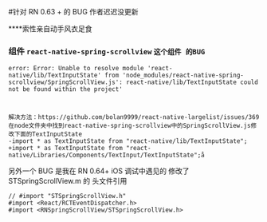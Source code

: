 #针对 RN 0.63 + 的 BUG 作者迟迟没更新

****索性亲自动手风衣足食

### 组件 `react-native-spring-scrollview` `这个组件 的BUG`
```
error: Error: Unable to resolve module 'react-native/lib/TextInputState' from 'node_modules/react-native-spring-scrollview/SpringScrollView.js': react-native/lib/TextInputState could not be found within the project'
```
#
```
解决方法：https://github.com/bolan9999/react-native-largelist/issues/369
在node文件夹中找到react-native-spring-scrollview中的SpringScrollView.js修改下面的TextInputState
-import * as TextInputState from "react-native/lib/TextInputState";
+import * as TextInputState from "react-native/Libraries/Components/TextInput/TextInputState";å
```

另外一个 BUG   是我在 RN 0.64+ iOS 调试中遇见的
修改了 STSpringScrollView.m  的 头文件引用
```
// #import "STSpringScrollView.h"
#import <React/RCTEventDispatcher.h>
#import <RNSpringScrollView/STSpringScrollView.h>
```
